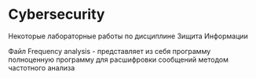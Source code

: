# Cybersecurity
Некоторые лабораторные работы по дисциплине Зищита Информации

Файл Frequency analysis - представляет из себя программу полноценную программу для расшифровки сообщений методом частотного анализа 
